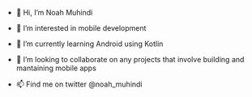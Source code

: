 - 👋 Hi, I’m Noah Muhindi
- 👀 I’m interested in mobile development
- 🌱 I’m currently learning Android using Kotlin

- 💞️ I’m looking to collaborate on any projects that involve building and mantaining mobile apps
- 📫 Find me on twitter @noah_muhindi

<!---
Noah29m/Noah29m is a ✨ special ✨ repository because its `README.md` (this file) appears on your GitHub profile.
You can click the Preview link to take a look at your changes.
--->
